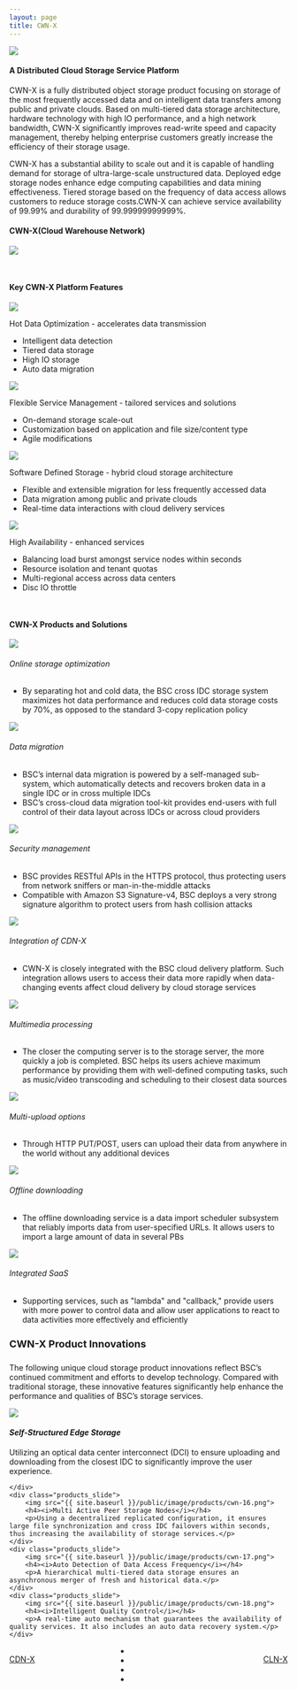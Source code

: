```yaml
---
layout: page
title: CWN-X
---
```


<img src="{{ site.baseurl }}/public/image/products/cwn-01.png" class="products_title">

<h4><strong>A Distributed Cloud Storage Service Platform</strong></h4>

<p>CWN-X is a fully distributed object storage product focusing on storage of the most frequently accessed data and on intelligent data transfers among public and private clouds. Based on multi-tiered data storage architecture, hardware technology with high IO performance, and a high network bandwidth, CWN-X significantly improves read-write speed and capacity management, thereby helping enterprise customers greatly increase the efficiency of their storage usage.</p>
<p>CWN-X has a substantial ability to scale out and it is capable of handling demand for storage of ultra-large-scale unstructured data. Deployed edge storage nodes enhance edge computing capabilities and data mining effectiveness. Tiered storage based on the frequency of data access allows customers to reduce storage costs.CWN-X can achieve service availability of 99.99% and durability of 99.99999999999%.</p>

<h4 class="centent_top"><strong>CWN-X(Cloud Warehouse Network)</strong></h4>
<img src="{{ site.baseurl }}/public/image/products/cwn-02.png">

<h4 style="margin-top: 50px;"><strong>Key CWN-X Platform Features</strong></h4>
<div class="products_list">
	<img src="{{ site.baseurl }}/public/image/products/cwn-03.png">
	<p>Hot Data Optimization - accelerates data transmission</p>
	<ul>
		<li>Intelligent data detection</li>
		<li>Tiered data storage</li>
		<li>High IO storage</li>
		<li>Auto data migration</li>
	</ul>
</div>
<div class="products_list">
	<img src="{{ site.baseurl }}/public/image/products/cwn-04.png">
	<p>Flexible Service Management - tailored services and solutions</p>
	<ul>
		<li>On-demand storage scale-out</li>
		<li>Customization based on application and file size/content type</li>
		<li>Agile modifications</li>
	</ul>
</div>
<div class="products_list">
	<img src="{{ site.baseurl }}/public/image/products/cwn-05.png">
	<p>Software Defined Storage - hybrid cloud storage architecture</p>
	<ul>
		<li>Flexible and extensible migration for less frequently accessed data</li>
		<li>Data migration among public and private clouds</li>
		<li>Real-time data interactions with cloud delivery services</li>
	</ul>
</div>
<div class="products_list">
	<img src="{{ site.baseurl }}/public/image/products/cwn-06.png">
	<p>High Availability - enhanced services</p>
	<ul>
		<li>Balancing load burst amongst service nodes within seconds</li>
		<li>Resource isolation and tenant quotas</li>
		<li>Multi-regional access across data centers</li>
		<li>Disc IO throttle</li>
	</ul>
</div>

<h4 style="margin-top: 50px;"><strong>CWN-X Products and Solutions</strong></h4>

<div class="products_blue">
	<img src="{{ site.baseurl }}/public/image/products/cwn-07.png">
	<h6>Online storage optimization</h6>
</div>
<div class="products_blue_info">
	<ul>
		<li>By separating hot and cold data, the BSC cross IDC storage system maximizes hot data performance and reduces cold data storage costs by 70%, as opposed to the standard 3-copy replication policy</li>
	</ul>
</div>
<div class="clean"></div>
<div class="products_blue">
	<img src="{{ site.baseurl }}/public/image/products/cwn-08.png">
	<h6>Data migration</h6>
</div>
<div class="products_blue_info">
	<ul>
		<li>BSC’s internal data migration is powered by a self-managed sub-system, which automatically detects and recovers broken data in a single IDC or in cross multiple IDCs</li>
		<li>BSC’s cross-cloud data migration tool-kit provides end-users with full control of their data layout across IDCs or across cloud providers</li>
	</ul>
</div>
<div class="clean"></div>
<div class="products_blue">
	<img src="{{ site.baseurl }}/public/image/products/cwn-09.png">
	<h6>Security management</h6>
</div>
<div class="products_blue_info">
	<ul>
		<li>BSC provides RESTful APIs in the HTTPS protocol, thus protecting users from network sniffers or man-in-the-middle attacks</li>
		<li>Compatible with Amazon S3 Signature-v4, BSC deploys a very strong signature algorithm to protect users from hash collision attacks</li>
	</ul>
</div>
<div class="clean"></div>
<div class="products_blue">
	<img src="{{ site.baseurl }}/public/image/products/cwn-10.png">
	<h6>Integration of CDN-X</h6>
</div>
<div class="products_blue_info">
	<ul>
		<li>CWN-X is closely integrated with the BSC cloud delivery platform. Such integration allows users to access their data more rapidly when data-changing events affect cloud delivery by cloud storage services</li>
	</ul>
</div>
<div class="clean"></div>
<div class="products_blue">
	<img src="{{ site.baseurl }}/public/image/products/cwn-11.png">
	<h6>Multimedia processing</h6>
</div>
<div class="products_blue_info">
	<ul>
		<li>The closer the computing server is to the storage server, the more quickly a job is completed. BSC helps its users achieve maximum performance by providing them with well-defined computing tasks, such as music/video transcoding and scheduling to their closest data sources</li>
	</ul>
</div>
<div class="clean"></div>
<div class="products_blue">
	<img src="{{ site.baseurl }}/public/image/products/cwn-12.png">
	<h6>Multi-upload options</h6>
</div>
<div class="products_blue_info">
	<ul>
		<li>Through HTTP PUT/POST, users can upload their data from anywhere in the world without any additional devices</li>
	</ul>
</div>
<div class="clean"></div>
<div class="products_blue">
	<img src="{{ site.baseurl }}/public/image/products/cwn-13.png">
	<h6>Offline downloading</h6>
</div>
<div class="products_blue_info">
	<ul>
		<li>The offline downloading service is a data import scheduler subsystem that reliably imports data from user-specified URLs. It allows users to import a large amount of data in several PBs</li>
	</ul>
</div>
<div class="clean"></div>
<div class="products_blue">
	<img src="{{ site.baseurl }}/public/image/products/cwn-14.png">
	<h6>Integrated SaaS</h6>
</div>
<div class="products_blue_info">
	<ul>
		<li>Supporting services, such as "lambda" and "callback," provide users with more power to control data and allow user applications to react to data activities more effectively and efficiently</li>
	</ul>
</div>
<div class="clean"></div>

<h4 style="font-size: 18px;"><strong>CWN-X Product Innovations</strong></h4>
<p>The following unique cloud storage product innovations reflect BSC’s continued commitment and efforts to develop technology. Compared with traditional storage, these innovative features significantly help enhance the performance and qualities of BSC’s storage services.</p>

<div class="products_roll">
	<div class="products_slide products_slide_hover">
		<img src="{{ site.baseurl }}/public/image/products/cwn-15.png">
		<h4><i>Self-Structured Edge Storage</i></h4>
		<p>Utilizing an optical data center interconnect (DCI) to ensure uploading and downloading from the closest IDC to significantly improve the user experience.</p>
		
	</div>
	<div class="products_slide">
		<img src="{{ site.baseurl }}/public/image/products/cwn-16.png">
		<h4><i>Multi Active Peer Storage Nodes</i></h4>
		<p>Using a decentralized replicated configuration, it ensures large file synchronization and cross IDC failovers within seconds, thus increasing the availability of storage services.</p>
	</div>
	<div class="products_slide">
		<img src="{{ site.baseurl }}/public/image/products/cwn-17.png">
		<h4><i>Auto Detection of Data Access Frequency</i></h4>
		<p>A hierarchical multi-tiered data storage ensures an asynchronous merger of fresh and historical data.</p>
	</div>
	<div class="products_slide">
		<img src="{{ site.baseurl }}/public/image/products/cwn-18.png">
		<h4><i>Intelligent Quality Control</i></h4>
		<p>A real-time auto mechanism that guarantees the availability of quality services. It also includes an auto data recovery system.</p>
	</div>
</div>
<div style="margin: 0 auto;display: block;width:100px;height: 15px;" id="products_button">
	<li class="products_button products_button_hover" id="products_button"></li>
	<li class="products_button" id="products_button"></li>
	<li class="products_button" id="products_button"></li>
	<li class="products_button" id="products_button"></li>
</div>
<a class="products_bottom_nav" href="{{ site.baseurl}}{% post_url 2016-03-03-CDN-X %}">CDN-X</a>
<a class="products_bottom_nav" href="{{ site.baseurl}}{% post_url 2016-03-05-CLN-X %}" style="float: right;">CLN-X</a>
